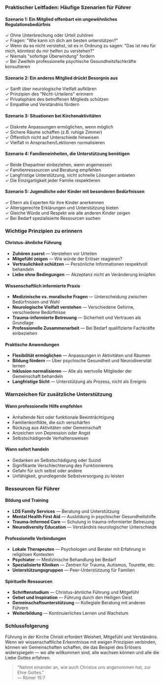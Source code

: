 ### Praktischer Leitfaden: Häufige Szenarien für Führer

#### Szenario 1: Ein Mitglied offenbart ein ungewöhnliches Regulationsbedürfnis
✓ Ohne Unterbrechung oder Urteil zuhören<br/>
✓ Fragen: "Wie kann ich dich am besten unterstützen?"<br/>
✓ Wenn du es nicht verstehst, ist es in Ordnung zu sagen: "Das ist neu für mich, könntest du mir helfen zu verstehen?"<br/>
✓ Niemals "sofortige Überwindung" fordern<br/>
✓ Bei Zweifeln professionelle psychische Gesundheitsfachkräfte konsultieren<br/>

#### Szenario 2: Ein anderes Mitglied drückt Besorgnis aus
✓ Sanft über neurologische Vielfalt aufklären<br/>
✓ Prinzipien des "Nicht-Urteilens" erinnern<br/>
✓ Privatsphäre des betroffenen Mitglieds schützen<br/>
✓ Empathie und Verständnis fördern<br/>

#### Szenario 3: Situationen bei Kirchenaktivitäten
✓ Diskrete Anpassungen ermöglichen, wenn möglich<br/>
✓ Sichere Räume schaffen (z.B. ruhige Zimmer)<br/>
✓ Öffentlich nicht auf Unterschiede hinweisen<br/>
✓ Vielfalt in Ansprachen/Lektionen normalisieren<br/>

#### Szenario 4: Familieneinheiten, die Unterstützung benötigen
✓ Beide Ehepartner einbeziehen, wenn angemessen<br/>
✓ Familienressourcen und Beratung empfehlen<br/>
✓ Langfristige Unterstützung, nicht schnelle Lösungen anbieten<br/>
✓ Die Einzigartigkeit jeder Familie respektieren<br/>

#### Szenario 5: Jugendliche oder Kinder mit besonderen Bedürfnissen
✓ Eltern als Experten für ihre Kinder anerkennen<br/>
✓ Altersgerechte Erklärungen und Unterstützung bieten<br/>
✓ Gleiche Würde und Respekt wie alle anderen Kinder zeigen<br/>
✓ Bei Bedarf spezialisierte Ressourcen suchen<br/>

### Wichtige Prinzipien zu erinnern

#### Christus-ähnliche Führung
- **Zuhören zuerst** — Verstehen vor Urteilen
- **Mitgefühl zeigen** — Wie würde der Erlöser reagieren?
- **Vertraulichkeit schützen** — Persönliche Informationen respektvoll behandeln
- **Liebe ohne Bedingungen** — Akzeptanz nicht an Veränderung knüpfen

#### Wissenschaftlich informierte Praxis
- **Medizinische vs. moralische Fragen** — Unterscheidung zwischen Bedürfnissen und Wahl
- **Neurologische Vielfalt verstehen** — Verschiedene Gehirne, verschiedene Bedürfnisse
- **Trauma-informierte Betreuung** — Sicherheit und Vertrauen als Grundlage
- **Professionelle Zusammenarbeit** — Bei Bedarf qualifizierte Fachkräfte einbeziehen

#### Praktische Anwendungen
- **Flexibilität ermöglichen** — Anpassungen in Aktivitäten und Räumen
- **Bildung fördern** — Über psychische Gesundheit und Neurodiversität lernen
- **Inklusion normalisieren** — Alle als wertvolle Mitglieder der Gemeinschaft behandeln
- **Langfristige Sicht** — Unterstützung als Prozess, nicht als Ereignis

### Warnzeichen für zusätzliche Unterstützung

#### Wann professionelle Hilfe empfehlen
- Anhaltende Not oder funktionale Beeinträchtigung
- Familienkonflikte, die sich verschärfen
- Rückzug aus Aktivitäten oder Gemeinschaft
- Anzeichen von Depression oder Angst
- Selbstschädigende Verhaltensweisen

#### Wann sofort handeln
- Gedanken an Selbstschädigung oder Suizid
- Signifikante Verschlechterung des Funktionierens
- Gefahr für sich selbst oder andere
- Unfähigkeit, grundlegende Selbstversorgung zu leisten

### Ressourcen für Führer

#### Bildung und Training
- **LDS Family Services** — Beratung und Unterstützung
- **Mental Health First Aid** — Ausbildung in psychischer Gesundheitshilfe
- **Trauma-Informed Care** — Schulung in trauma-informierter Betreuung
- **Neurodiversity Education** — Verständnis neurologischer Unterschiede

#### Professionelle Verbindungen
- **Lokale Therapeuten** — Psychologen und Berater mit Erfahrung in religiösen Kontexten
- **Psychiater** — Medizinische Behandlung bei Bedarf
- **Spezialisierte Kliniken** — Zentren für Trauma, Autismus, Tourette, etc.
- **Unterstützungsgruppen** — Peer-Unterstützung für Familien

#### Spirituelle Ressourcen
- **Schriftenstudium** — Christus-ähnliche Führung und Mitgefühl
- **Gebet und Inspiration** — Führung durch den Heiligen Geist
- **Gemeinschaftsunterstützung** — Kollegiale Beratung mit anderen Führern
- **Weiterbildung** — Kontinuierliches Lernen und Wachstum

### Schlussfolgerung

Führung in der Kirche Christi erfordert Weisheit, Mitgefühl und Verständnis. Wenn wir wissenschaftliche Erkenntnisse mit ewigen Prinzipien verbinden, können wir Gemeinschaften schaffen, die das Beispiel des Erlösers widerspiegeln — wo alle willkommen sind, alle wachsen können und alle die Liebe Gottes erfahren.

> "Nehmt einander an, wie auch Christus uns angenommen hat, zur Ehre Gottes."  
> — Römer 15:7
